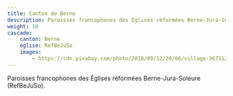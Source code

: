 ```yaml
---
title: Canton de Berne
description: Paroisses francophones des Églises réformées Berne-Jura-Soleure (RefBeJuSo).
weight: 10
cascade:
    canton: Berne
    eglise: RefBeJuSo
    images:
        - https://cdn.pixabay.com/photo/2018/09/12/20/06/village-3673122_960_720.jpg
---
```


Paroisses francophones des Églises réformées Berne-Jura-Soleure (RefBeJuSo).